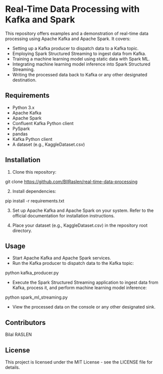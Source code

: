 # Real-Time Data Processing with Kafka and Spark

This repository offers examples and a demonstration of real-time data processing using Apache Kafka and Apache Spark. It covers:

- Setting up a Kafka producer to dispatch data to a Kafka topic.
- Employing Spark Structured Streaming to ingest data from Kafka.
- Training a machine learning model using static data with Spark ML.
- Integrating machine learning model inference into Spark Structured Streaming.
- Writing the processed data back to Kafka or any other designated destination.

## Requirements

- Python 3.x
- Apache Kafka
- Apache Spark
- Confluent Kafka Python client
- PySpark
- pandas
- Kafka Python client
- A dataset (e.g., KaggleDataset.csv)

## Installation

1. Clone this repository:

git clone https://github.com/BllRaslen/real-time-data-processing


2. Install dependencies:

pip install -r requirements.txt


3. Set up Apache Kafka and Apache Spark on your system. Refer to the official documentation for installation instructions.

4. Place your dataset (e.g., KaggleDataset.csv) in the repository root directory.

## Usage

- Start Apache Kafka and Apache Spark services.
- Run the Kafka producer to dispatch data to the Kafka topic:

python kafka_producer.py


- Execute the Spark Structured Streaming application to ingest data from Kafka, process it, and perform machine learning model inference:

python spark_ml_streaming.py


- View the processed data on the console or any other designated sink.

## Contributors

Bilal RASLEN

## License

This project is licensed under the MIT License - see the LICENSE file for details.
